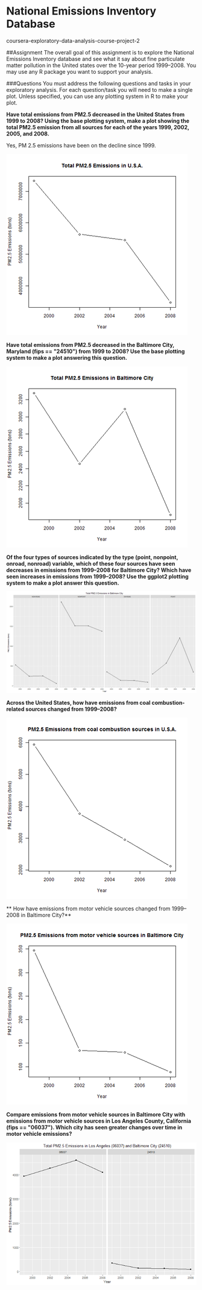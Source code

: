 # National Emissions Inventory Database
coursera-exploratory-data-analysis-course-project-2

##Assignment
The overall goal of this assignment is to explore the National Emissions Inventory database and see what it say about fine particulate matter pollution in the United states over the 10-year period 1999–2008. You may use any R package you want to support your analysis.

###Questions
You must address the following questions and tasks in your exploratory analysis. For each question/task you will need to make a single plot. Unless specified, you can use any plotting system in R to make your plot.

**Have total emissions from PM2.5 decreased in the United States from 1999 to 2008? Using the base plotting system, make a plot showing the total PM2.5 emission from all sources for each of the years 1999, 2002, 2005, and 2008.**

Yes, PM 2.5 emissions have been on the decline since 1999. 


![alt text](https://github.com/StarGazer007/National_Emissions_Inventory_database-/blob/master/plot1.png "1999, 2002, 2005, and 2008")



**Have total emissions from PM2.5 decreased in the Baltimore City, Maryland (fips == "24510") from 1999 to 2008? Use the base plotting system to make a plot answering this question.**
 
![alt text](https://github.com/StarGazer007/National_Emissions_Inventory_database-/blob/master/plot2.png "1999, 2002, 2005, and 2008")

**Of the four types of sources indicated by the type (point, nonpoint, onroad, nonroad) variable, which of these four sources have seen decreases in emissions from 1999–2008 for Baltimore City? Which have seen increases in emissions from 1999–2008? Use the ggplot2 plotting system to make a plot answer this question.**

![alt text](https://github.com/StarGazer007/National_Emissions_Inventory_database-/blob/master/plot3.png "1999, 2002, 2005, and 2008")


**Across the United States, how have emissions from coal combustion-related sources changed from 1999–2008?**

![alt text](https://github.com/StarGazer007/National_Emissions_Inventory_database-/blob/master/plot4.png "1999, 2002, 2005, and 2008")


** How have emissions from motor vehicle sources changed from 1999–2008 in Baltimore City?**

![alt text](https://github.com/StarGazer007/National_Emissions_Inventory_database-/blob/master/plot5.png "1999, 2002, 2005, and 2008")


**Compare emissions from motor vehicle sources in Baltimore City with emissions from motor vehicle sources in Los Angeles County, California (fips == "06037"). Which city has seen greater changes over time in motor vehicle emissions?**

![alt text](https://github.com/StarGazer007/National_Emissions_Inventory_database-/blob/master/plot6.png "1999, 2002, 2005, and 2008")
